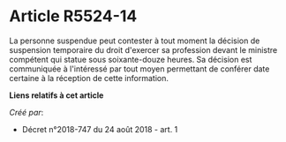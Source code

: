 # Article R5524-14

La personne suspendue peut contester à tout moment la décision de suspension temporaire du droit d'exercer sa profession
devant le ministre compétent qui statue sous soixante-douze heures. Sa décision est communiquée à l'intéressé par tout moyen
permettant de conférer date certaine à la réception de cette information.

**Liens relatifs à cet article**

_Créé par_:

  - Décret n°2018-747 du 24 août 2018 - art. 1
